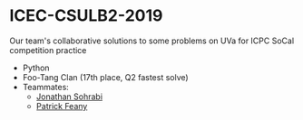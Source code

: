 # ICEC-CSULB2-2019

Our team's collaborative solutions to some problems on UVa for ICPC SoCal competition practice
* Python
* Foo-Tang Clan (17th place, Q2 fastest solve)
* Teammates:
  * [Jonathan Sohrabi](https://github.com/jsohrabi)
  * [Patrick Feany](mailto:PatrickFeany@gmail.com)
